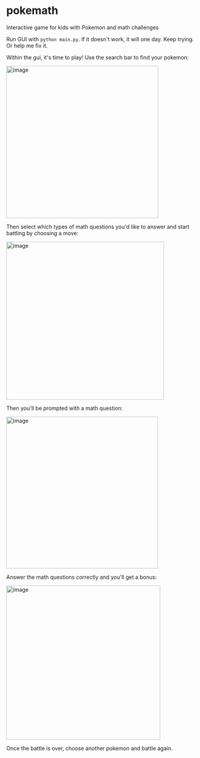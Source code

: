 # pokemath
Interactive game for kids with Pokemon and math challenges

Run GUI with `python main.py`. 
If it doesn't work, it will one day. Keep trying. Or help me fix it.

Within the gui, it's time to play!
Use the search bar to find your pokemon:

<img width="401" alt="image" src="https://github.com/ewimpey/pokemath/assets/42553063/03e4ac66-97fa-4b2e-b96e-b2bda8a1eb48">

Then select which types of math questions you'd like to answer and start battling by choosing a move:

<img width="416" alt="image" src="https://github.com/ewimpey/pokemath/assets/42553063/a3d5cab4-db4a-4c08-8d08-a701fe18c4c9">

Then you'll be prompted with a math question:

<img width="400" alt="image" src="https://github.com/ewimpey/pokemath/assets/42553063/f036ac6a-b5da-4964-96e8-b81567e9a81f">

Answer the math questions correctly and you'll get a bonus:

<img width="406" alt="image" src="https://github.com/ewimpey/pokemath/assets/42553063/e4d02a5a-efdc-479f-aa18-31cf474dfd31">

Once the battle is over, choose another pokemon and battle again.
